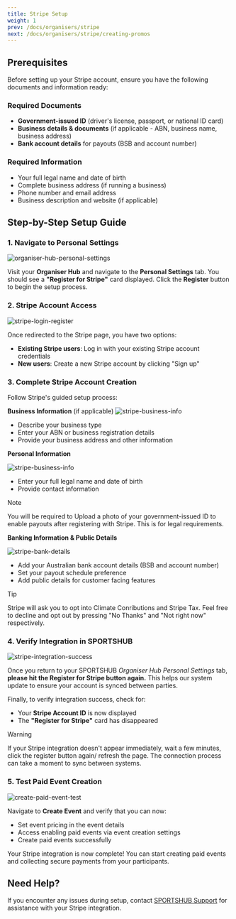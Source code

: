 ```yaml
---
title: Stripe Setup
weight: 1
prev: /docs/organisers/stripe
next: /docs/organisers/stripe/creating-promos
---
```


## Prerequisites

Before setting up your Stripe account, ensure you have the following documents and information ready:

### Required Documents

- **Government-issued ID** (driver's license, passport, or national ID card)
- **Business details & documents** (if applicable - ABN, business name, business address)
- **Bank account details** for payouts (BSB and account number)

### Required Information

- Your full legal name and date of birth
- Complete business address (if running a business)
- Phone number and email address
- Business description and website (if applicable)

## Step-by-Step Setup Guide

### 1. Navigate to Personal Settings

![organiser-hub-personal-settings](/images/docs/organisers/stripe/organiser-hub-personal-settings.png)

Visit your **Organiser Hub** and navigate to the **Personal Settings** tab. You should see a **"Register for Stripe"** card displayed. Click the **Register** button to begin the setup process.

### 2. Stripe Account Access

![stripe-login-register](/images/docs/organisers/stripe/stripe-login-register.png)

Once redirected to the Stripe page, you have two options:

- **Existing Stripe users**: Log in with your existing Stripe account credentials
- **New users**: Create a new Stripe account by clicking "Sign up"

### 3. Complete Stripe Account Creation

Follow Stripe's guided setup process:

**Business Information** (if applicable)
![stripe-business-info](/images/docs/organisers/stripe/stripe-business-info.jpg)

- Describe your business type
- Enter your ABN or business registration details
- Provide your business address and other information

**Personal Information**

![stripe-business-info](/images/docs/organisers/stripe/stripe-personal-info.jpg)

- Enter your full legal name and date of birth
- Provide contact information

> [!NOTE]
> You will be required to Upload a photo of your government-issued ID to enable payouts after registering with Stripe. This is for legal requirements.

**Banking Information & Public Details**

![stripe-bank-details](/images/docs/organisers/stripe/stripe-bank-info.jpg)

- Add your Australian bank account details (BSB and account number)
- Set your payout schedule preference
- Add public details for customer facing features

> [!TIP]
> Stripe will ask you to opt into Climate Conributions and Stripe Tax. Feel free to decline and opt out by pressing "No Thanks" and "Not right now" respectively.

### 4. Verify Integration in SPORTSHUB

![stripe-integration-success](/images/docs/organisers/stripe/stripe-integration-success.png)

Once you return to your SPORTSHUB _Organiser Hub Personal Settings_ tab, **please hit the Register for Stripe button again.** This helps our system update to ensure your account is synced between parties.

Finally, to verify integration success, check for:

- Your **Stripe Account ID** is now displayed
- The **"Register for Stripe"** card has disappeared

> [!WARNING]
> If your Stripe integration doesn't appear immediately, wait a few minutes, click the register button again/ refresh the page. The connection process can take a moment to sync between systems.

### 5. Test Paid Event Creation

![create-paid-event-test](/images/docs/organisers/stripe/create-paid-event-test.png)

Navigate to **Create Event** and verify that you can now:

- Set event pricing in the event details
- Access enabling paid events via event creation settings
- Create paid events successfully

Your Stripe integration is now complete! You can start creating paid events and collecting secure payments from your participants.

## Need Help?

If you encounter any issues during setup, contact [SPORTSHUB Support](https://www.sportshub.net.au/contact) for assistance with your Stripe integration.

